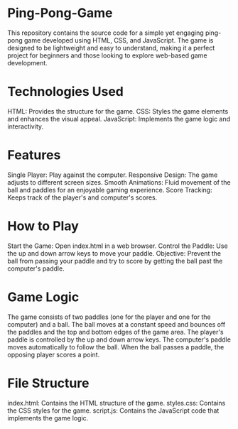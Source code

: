 # Ping-Pong-Game

This repository contains the source code for a simple yet engaging ping-pong game developed using HTML, CSS, and JavaScript. The game is designed to be lightweight and easy to understand, making it a perfect project for beginners and those looking to explore web-based game development.

# Technologies Used
HTML: Provides the structure for the game.
CSS: Styles the game elements and enhances the visual appeal.
JavaScript: Implements the game logic and interactivity.

# Features
Single Player: Play against the computer.
Responsive Design: The game adjusts to different screen sizes.
Smooth Animations: Fluid movement of the ball and paddles for an enjoyable gaming experience.
Score Tracking: Keeps track of the player's and computer's scores.

# How to Play
Start the Game: Open index.html in a web browser.
Control the Paddle: Use the up and down arrow keys to move your paddle.
Objective: Prevent the ball from passing your paddle and try to score by getting the ball past the computer's paddle.

# Game Logic
The game consists of two paddles (one for the player and one for the computer) and a ball.
The ball moves at a constant speed and bounces off the paddles and the top and bottom edges of the game area.
The player's paddle is controlled by the up and down arrow keys.
The computer's paddle moves automatically to follow the ball.
When the ball passes a paddle, the opposing player scores a point.

# File Structure
index.html: Contains the HTML structure of the game.
styles.css: Contains the CSS styles for the game.
script.js: Contains the JavaScript code that implements the game logic.
